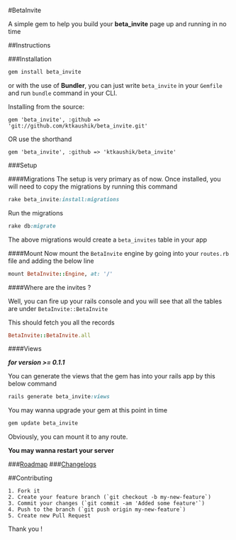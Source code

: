 #BetaInvite

A simple gem to help you build your __beta_invite__ page up and running in no time

##Instructions

###Installation

```ruby
gem install beta_invite
```

or with the use of __Bundler__, you can just write `beta_invite` in your `Gemfile` and run `bundle` command in your CLI.

Installing from the source:

```
gem 'beta_invite', :github => 'git://github.com/ktkaushik/beta_invite.git'
```

OR use the shorthand

```
gem 'beta_invite', :github => 'ktkaushik/beta_invite'
```

###Setup

####Migrations
The setup is very primary as of now. Once installed, you will need to copy the migrations by running this command

```ruby
rake beta_invite:install:migrations
```

Run the migrations

```ruby
rake db:migrate
```

The above migrations would create a `beta_invites` table in your app

####Mount
Now mount the `BetaInvite` engine by going into your `routes.rb` file and adding the below line

```ruby
mount BetaInvite::Engine, at: '/'
```

####Where are the invites ?

Well, you can fire up your rails console and you will see that all the tables are under `BetaInvite::BetaInvite`

This should fetch you all the records

```ruby
BetaInvite::BetaInvite.all
```

####Views

___for version >= 0.1.1___

You can generate the views that the gem has into your rails app by this below command

```ruby
rails generate beta_invite:views
```

You may wanna upgrade your gem at this point in time

```ruby
gem update beta_invite
```

Obviously, you can mount it to any route.

__You may wanna restart your server__

###[Roadmap](https://github.com/ktkaushik/beta_invite/wiki/Roadmap)
###[Changelogs](https://github.com/ktkaushik/beta_invite/wiki/Changelog)

##Contributing
```
1. Fork it
2. Create your feature branch (`git checkout -b my-new-feature`)
3. Commit your changes (`git commit -am 'Added some feature'`)
4. Push to the branch (`git push origin my-new-feature`)
5. Create new Pull Request
```

Thank you !
